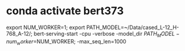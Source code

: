 # conda activate bert373
export NUM_WORKER=1;
export PATH_MODEL=~/Data/cased_L-12_H-768_A-12/;
bert-serving-start -cpu -verbose -model_dir $PATH_MODEL -num_worker=$NUM_WORKER; -max_seq_len=1000

